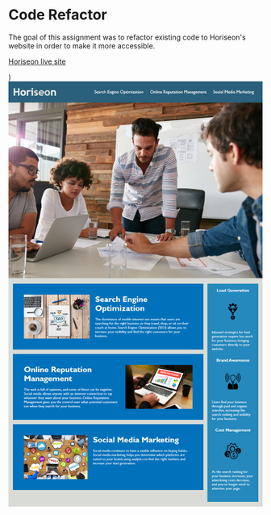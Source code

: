 # Code Refactor

The goal of this assignment was to refactor existing code to Horiseon's website in order to make it more accessible.

[Horiseon live site](https://cris-franco.github.io/BC-Code_Refactor/)

)![horiseon](/assets/01-html-css-git-homework-demo.png)
